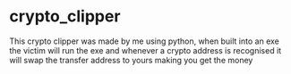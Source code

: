 # crypto_clipper
This crypto clipper was made by me using python, when built into an exe the victim will run the exe and whenever a crypto address is recognised it will swap the transfer address to yours making you get the money
